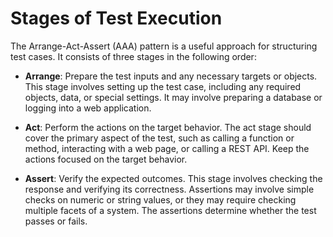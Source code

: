 # Stages of Test Execution

The Arrange-Act-Assert (AAA) pattern is a useful approach for structuring test cases. It consists of three stages in the following order:

- **Arrange**: Prepare the test inputs and any necessary targets or objects.
 This stage involves setting up the test case, including any required objects, data, or special settings. It may involve preparing a database or logging into a web application.

- **Act**: Perform the actions on the target behavior. 
The act stage should cover the primary aspect of the test, such as calling a function or method, interacting with a web page, or calling a REST API. Keep the actions focused on the target behavior.

- **Assert**: Verify the expected outcomes. 
This stage involves checking the response and verifying its correctness. Assertions may involve simple checks on numeric or string values, or they may require checking multiple facets of a system. The assertions determine whether the test passes or fails.
